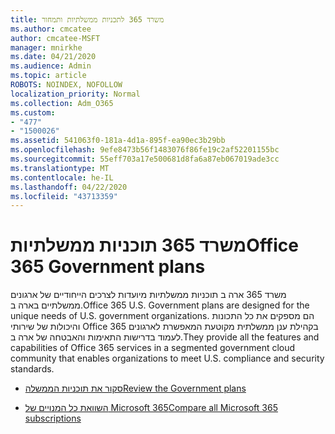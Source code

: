 ```yaml
---
title: משרד 365 לתכניות ממשלתיות ותמחור
ms.author: cmcatee
author: cmcatee-MSFT
manager: mnirkhe
ms.date: 04/21/2020
ms.audience: Admin
ms.topic: article
ROBOTS: NOINDEX, NOFOLLOW
localization_priority: Normal
ms.collection: Adm_O365
ms.custom:
- "477"
- "1500026"
ms.assetid: 541063f0-181a-4d1a-895f-ea90ec3b29bb
ms.openlocfilehash: 9efe8473b56f1483076f86fe19c2af52201155bc
ms.sourcegitcommit: 55eff703a17e500681d8fa6a87eb067019ade3cc
ms.translationtype: MT
ms.contentlocale: he-IL
ms.lasthandoff: 04/22/2020
ms.locfileid: "43713359"
---
```

# <a name="office-365-government-plans"></a><span data-ttu-id="a7054-102">משרד 365 תוכניות ממשלתיות</span><span class="sxs-lookup"><span data-stu-id="a7054-102">Office 365 Government plans</span></span>

<span data-ttu-id="a7054-103">משרד 365 ארה ב תוכניות ממשלתיות מיועדות לצרכים הייחודיים של ארגונים ממשלתיים בארה ב.</span><span class="sxs-lookup"><span data-stu-id="a7054-103">Office 365 U.S. Government plans are designed for the unique needs of U.S. government organizations.</span></span> <span data-ttu-id="a7054-104">הם מספקים את כל התכונות והיכולות של שירותי Office 365 בקהילת ענן ממשלתית מקוטעת המאפשרת לארגונים לעמוד בדרישות התאימות והאבטחה של ארה ב.</span><span class="sxs-lookup"><span data-stu-id="a7054-104">They provide all the features and capabilities of Office 365 services in a segmented government cloud community that enables organizations to meet U.S. compliance and security standards.</span></span>
  
- [<span data-ttu-id="a7054-105">סקור את תוכניות הממשלה</span><span class="sxs-lookup"><span data-stu-id="a7054-105">Review the Government plans</span></span>](https://products.office.com/government/compare-office-365-government-plans)

- [<span data-ttu-id="a7054-106">השוואת כל המנויים של Microsoft 365</span><span class="sxs-lookup"><span data-stu-id="a7054-106">Compare all Microsoft 365 subscriptions</span></span>](https://products.office.com/business/compare-more-office-365-for-business-plans)